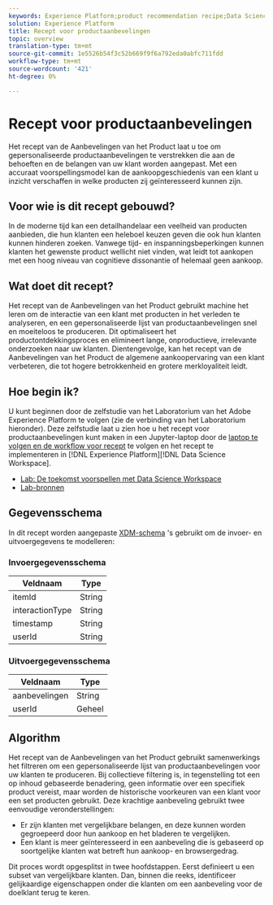 ```yaml
---
keywords: Experience Platform;product recommendation recipe;Data Science Workspace;popular topics
solution: Experience Platform
title: Recept voor productaanbevelingen
topic: overview
translation-type: tm+mt
source-git-commit: 1e5526b54f3c52b669f9f6a792eda0abfc711fdd
workflow-type: tm+mt
source-wordcount: '421'
ht-degree: 0%

---
```



# Recept voor productaanbevelingen

Het recept van de Aanbevelingen van het Product laat u toe om gepersonaliseerde productaanbevelingen te verstrekken die aan de behoeften en de belangen van uw klant worden aangepast. Met een accuraat voorspellingsmodel kan de aankoopgeschiedenis van een klant u inzicht verschaffen in welke producten zij geïnteresseerd kunnen zijn.

## Voor wie is dit recept gebouwd?

In de moderne tijd kan een detailhandelaar een veelheid van producten aanbieden, die hun klanten een heleboel keuzen geven die ook hun klanten kunnen hinderen zoeken. Vanwege tijd- en inspanningsbeperkingen kunnen klanten het gewenste product wellicht niet vinden, wat leidt tot aankopen met een hoog niveau van cognitieve dissonantie of helemaal geen aankoop.

## Wat doet dit recept?

Het recept van de Aanbevelingen van het Product gebruikt machine het leren om de interactie van een klant met producten in het verleden te analyseren, en een gepersonaliseerde lijst van productaanbevelingen snel en moeiteloos te produceren. Dit optimaliseert het productontdekkingsproces en elimineert lange, onproductieve, irrelevante onderzoeken naar uw klanten. Dientengevolge, kan het recept van de Aanbevelingen van het Product de algemene aankoopervaring van een klant verbeteren, die tot hogere betrokkenheid en grotere merkloyaliteit leidt.

## Hoe begin ik?

U kunt beginnen door de zelfstudie van het Laboratorium van het Adobe Experience Platform te volgen (zie de verbinding van het Laboratorium hieronder). Deze zelfstudie laat u zien hoe u het recept voor productaanbevelingen kunt maken in een Jupyter-laptop door de [laptop te volgen en de workflow voor recept](../jupyterlab/create-a-recipe.md) te volgen en het recept te implementeren in [!DNL Experience Platform][!DNL Data Science Workspace].

* [Lab: De toekomst voorspellen met Data Science Workspace](https://expleague.azureedge.net/labs/L777/index.html)
* [Lab-bronnen](https://github.com/adobe/experience-platform-dsw-reference/tree/master/Summit/2019/resources)

## Gegevensschema

In dit recept worden aangepaste [XDM-schema](../../xdm/schema/field-dictionary.md) &#39;s gebruikt om de invoer- en uitvoergegevens te modelleren:

### Invoergegevensschema

| Veldnaam | Type |
--- | ---
| itemId | String |
| interactionType | String |
| timestamp | String |
| userId | String |

### Uitvoergegevensschema

| Veldnaam | Type |
--- | ---
| aanbevelingen | String |
| userId | Geheel |

## Algorithm

Het recept van de Aanbevelingen van het Product gebruikt samenwerkings het filtreren om een gepersonaliseerde lijst van productaanbevelingen voor uw klanten te produceren. Bij collectieve filtering is, in tegenstelling tot een op inhoud gebaseerde benadering, geen informatie over een specifiek product vereist, maar worden de historische voorkeuren van een klant voor een set producten gebruikt. Deze krachtige aanbeveling gebruikt twee eenvoudige veronderstellingen:
* Er zijn klanten met vergelijkbare belangen, en deze kunnen worden gegroepeerd door hun aankoop en het bladeren te vergelijken.
* Een klant is meer geïnteresseerd in een aanbeveling die is gebaseerd op soortgelijke klanten wat betreft hun aankoop- en browsergedrag.

Dit proces wordt opgesplitst in twee hoofdstappen. Eerst definieert u een subset van vergelijkbare klanten. Dan, binnen die reeks, identificeer gelijkaardige eigenschappen onder die klanten om een aanbeveling voor de doelklant terug te keren.